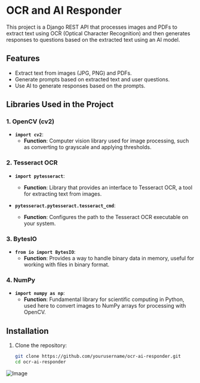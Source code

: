# OCR and AI Responder

This project is a Django REST API that processes images and PDFs to extract text using OCR (Optical Character Recognition) and then generates responses to questions based on the extracted text using an AI model.

## Features
- Extract text from images (JPG, PNG) and PDFs.
- Generate prompts based on extracted text and user questions.
- Use AI to generate responses based on the prompts.

## Libraries Used in the Project

### 1. OpenCV (cv2)
- **`import cv2`**:
  - **Function**: Computer vision library used for image processing, such as converting to grayscale and applying thresholds.

### 2. Tesseract OCR
- **`import pytesseract`**:
  - **Function**: Library that provides an interface to Tesseract OCR, a tool for extracting text from images.

- **`pytesseract.pytesseract.tesseract_cmd`**:
  - **Function**: Configures the path to the Tesseract OCR executable on your system.

### 3. BytesIO
- **`from io import BytesIO`**:
  - **Function**: Provides a way to handle binary data in memory, useful for working with files in binary format.

### 4. NumPy
- **`import numpy as np`**:
  - **Function**: Fundamental library for scientific computing in Python, used here to convert images to NumPy arrays for processing with OpenCV.

## Installation

1. Clone the repository:
   ```sh
   git clone https://github.com/yourusername/ocr-ai-responder.git
   cd ocr-ai-responder

![Image](api/assets/docs/ocr-ia-responder-postman-img.png)
